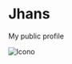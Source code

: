 # Jhans
My public profile

![Icono](https://https://www.google.com/search?q=portada+programador&tbm=isch&ved=2ahUKEwie0pj_hJ7_AhWgBLkGHbnzDUAQ2-cCegQIABAA&oq=portada+programador&gs_lcp=CgNpbWcQAzIFCAAQgAQ6BAgjECc6CggAEIoFELEDEEM6BwgAEIoFEEM6DQgAEIoFELEDEIMBEEM6BggAEAgQHlCmBViOHmC6H2gAcAB4AIABigSIAe8PkgEKMS4xMC4xLjUtMZgBAKABAaoBC2d3cy13aXotaW1nwAEB&sclient=img&ei=qnF2ZJ7VF6CJ5OUPuee3gAQ&bih=617&biw=1366#imgrc=TonIsl6YeaygDM)

